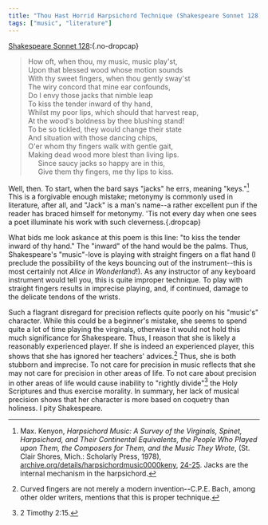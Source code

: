 ```yaml
---
title: "Thou Hast Horrid Harpsichord Technique (Shakespeare Sonnet 128)"
tags: ["music", "literature"]
---
```

[Shakespeare Sonnet 128](http://www.shakespeare-online.com/sonnets/128.html):{.no-dropcap}

> How oft, when thou, my music, music play'st,\
> Upon that blessed wood whose motion sounds\
> With thy sweet fingers, when thou gently sway'st\
> The wiry concord that mine ear confounds,\
> Do I envy those jacks that nimble leap\
> To kiss the tender inward of thy hand,\
> Whilst my poor lips, which should that harvest reap,\
> At the wood's boldness by thee blushing stand!\
> To be so tickled, they would change their state\
> And situation with those dancing chips,\
> O'er whom thy fingers walk with gentle gait,\
> Making dead wood more blest than living lips.\
>      Since saucy jacks so happy are in this,\
>      Give them thy fingers, me thy lips to kiss. 

Well, then. To start, when the bard says "jacks" he errs, meaning "keys."[^1] This is a forgivable enough mistake; metonymy is commonly used in literature, after all, and "Jack" is a man's name--a rather excellent pun if the reader has braced himself for metonymy. 'Tis not every day when one sees a poet illuminate his work with such cleverness.{.dropcap}

What bids me look askance at this poem is this line: "to kiss the tender inward of thy hand." The "inward" of the hand would be the palms. Thus, Shakespeare's "music"-love is playing with straight fingers on a flat hand (I preclude the possibility of the keys bouncing out of the instrument--this is most certainly not _Alice in Wonderland_!). As any instructor of any keyboard instrument would tell you, this is quite improper technique. To play with straight fingers results in imprecise playing, and, if continued, damage to the delicate tendons of the wrists. 

Such a flagrant disregard for precision reflects quite poorly on his "music's" character. While this could be a beginner's mistake, she seems to spend quite a lot of time playing the virginals, otherwise it would not hold this much significance for Shakespeare. Thus, I reason that she is likely a reasonably experienced player. If she is indeed an experienced player, this shows that she has ignored her teachers' advices.[^2] Thus, she is both stubborn and imprecise. To not care for precision in music reflects that she may not care for precision in other areas of life. To not care about precision in other areas of life would cause inability to "rightly divide"[^3] the Holy Scriptures and thus exercise morality. In summary, her lack of musical precision shows that her character is more based on coquetry than holiness. I pity Shakespeare.

[^1]: Max. Kenyon, _Harpsichord Music: A Survey of the Virginals, Spinet, Harpsichord, and Their Continental Equivalents, the People Who Played upon Them, the Composers for Them, and the Music They Wrote_, (St. Clair Shores, Mich.: Scholarly Press, 1978), [archive.org/details/harpsichordmusic0000keny](https://archive.org/details/harpsichordmusic0000keny), [24-25](https://archive.org/details/harpsichordmusic0000keny/page/24/mode/2up). Jacks are the internal mechanism in the harpsichord.

[^2]: Curved fingers are not merely a modern invention--C.P.E. Bach, among other older writers, mentions that this is proper technique. 

[^3]: 2 Timothy 2:15.